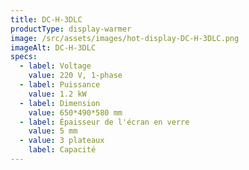 ```yaml
---
title: DC-H-3DLC
productType: display-warmer
image: /src/assets/images/hot-display-DC-H-3DLC.png
imageAlt: DC-H-3DLC
specs:
  - label: Voltage
    value: 220 V, 1-phase
  - label: Puissance
    value: 1.2 kW
  - label: Dimension
    value: 650*490*580 mm
  - label: Épaisseur de l'écran en verre
    value: 5 mm
  - value: 3 plateaux
    label: Capacité
---
```

